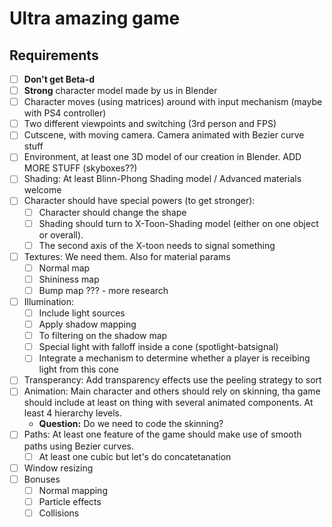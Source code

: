 # Ultra amazing game 

## Requirements 
* [ ] **Don't get Beta-d**
* [ ] **Strong** character model made by us in Blender
* [ ] Character moves (using matrices) around with input mechanism (maybe with PS4 controller)
* [ ] Two different viewpoints and switching (3rd person and FPS)
* [ ] Cutscene, with moving camera. Camera animated with Bezier curve stuff
* [ ] Environment, at least one 3D model of our creation in Blender. ADD MORE STUFF (skyboxes??)
* [ ] Shading: At least Blinn-Phong Shading model / Advanced materials welcome
* [ ] Character should have special powers (to get stronger):
  * [ ] Character should change the shape
  * [ ] Shading should turn to X-Toon-Shading model (either on one object or overall).
  * [ ] The second axis of the X-toon needs to signal something
* [ ] Textures: We need them. Also for material params
  * [ ] Normal map
  * [ ] Shininess map 
  * [ ] Bump map ??? - more research 
* [ ] Illumination: 
  * [ ] Include light sources
  * [ ] Apply shadow mapping
  * [ ] To filtering on the shadow map
  * [ ] Special light with falloff inside a cone (spotlight-batsignal)
  * [ ] Integrate a mechanism to determine whether a player is receibing light from this cone
* [ ] Transperancy: Add transparency effects use the peeling strategy to sort 
* [ ] Animation: Main character and others should rely on skinning, tha game should include at least on thing with several animated components. At least 4 hierarchy levels.
  * **Question:** Do we need to code the skinning?
* [ ] Paths: At least one feature of the game should make use of smooth paths using Bezier curves. 
  * [ ] At least one cubic but let's do concatetanation
* [ ] Window resizing
* [ ] Bonuses
  * [ ] Normal mapping 
  * [ ] Particle effects
  * [ ] Collisions